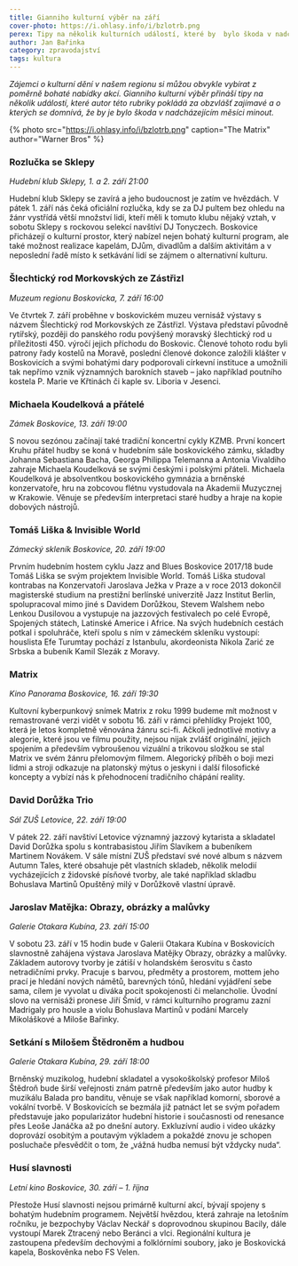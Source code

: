```yaml
---
title: Gianniho kulturní výběr na září
cover-photo: https://i.ohlasy.info/i/bzlotrb.png
perex: Tipy na několik kulturních událostí, které by  bylo škoda v nadcházejícím měsíci minout.
author: Jan Bařinka
category: zpravodajství
tags: kultura
---
```


*Zájemci o kulturní dění v našem regionu si můžou obvykle vybírat z poměrně bohaté nabídky akcí. Gianniho kulturní výběr přináší tipy na několik událostí, které autor této rubriky pokládá za obzvlášť zajímavé a o kterých se domnívá, že by je bylo škoda v nadcházejícím měsíci minout.*

{% photo src="https://i.ohlasy.info/i/bzlotrb.png" caption="The Matrix" author="Warner Bros" %}

### Rozlučka se Sklepy

*Hudební klub Sklepy, 1. a 2. září 21:00*

Hudební klub Sklepy se zavírá a jeho budoucnost je zatím ve hvězdách. V pátek 1. září nás čeká oficiální rozlučka, kdy se za DJ pultem bez ohledu na žánr vystřídá větší množství lidí, kteří měli k tomuto klubu nějaký vztah, v sobotu Sklepy s rockovou selekcí navštíví DJ Tonyczech. Boskovice přicházejí o kulturní prostor, který nabízel nejen bohatý kulturní program, ale také možnost realizace kapelám, DJům, divadlům a dalším aktivitám a v neposlední řadě místo k setkávání lidí se zájmem o alternativní kulturu.

### Šlechtický rod Morkovských ze Zástřizl

*Muzeum regionu Boskovicka, 7. září 16:00*

Ve čtvrtek 7. září proběhne v boskovickém muzeu vernisáž výstavy s názvem Šlechtický rod Morkovských ze Zástřizl. Výstava představí původně rytířský, později do panského rodu povýšený moravský šlechtický rod u příležitosti 450. výročí jejich příchodu do Boskovic. Členové tohoto rodu byli patrony řady kostelů na Moravě, poslední členové dokonce založili klášter v Boskovicích a svými bohatými dary podporovali církevní instituce a umožnili tak nepřímo vznik významných barokních staveb – jako například poutního kostela P. Marie ve Křtinách či kaple sv. Liboria v Jesenci.

### Michaela Koudelková a přátelé

*Zámek Boskovice, 13. září 19:00*

S novou sezónou začínají také tradiční koncertní cykly KZMB. První koncert Kruhu přátel hudby se koná v hudebním sále boskovického zámku, skladby Johanna Sebastiana Bacha, Georga Philippa Telemanna a Antonia Vivaldiho zahraje Michaela Koudelková se svými českými i polskými přáteli. Michaela Koudelková je absolventkou boskovického gymnázia a brněnské konzervatoře, hru na zobcovou flétnu vystudovala na Akademii Muzycznej w Krakowie. Věnuje se především interpretaci staré hudby a hraje na kopie dobových nástrojů.

### Tomáš Liška & Invisible World

*Zámecký skleník Boskovice, 20. září 19:00*

Prvním hudebním hostem cyklu Jazz and Blues Boskovice 2017/18 bude Tomáš Liška se svým projektem Invisible World. Tomáš Liška studoval kontrabas na Konzervatoři Jaroslava Ježka v Praze a v roce 2013 dokončil magisterské studium na prestižní berlínské univerzitě Jazz Institut Berlin, spolupracoval mimo jiné s Davidem Dorůžkou, Stevem Walshem nebo Lenkou Dusilovou a vystupuje na jazzových festivalech po celé Evropě, Spojených státech, Latinské Americe i Africe. Na svých hudebních cestách potkal i spoluhráče, kteří spolu s ním v zámeckém skleníku vystoupí: houslista Efe Turumtay pochází z Istanbulu, akordeonista Nikola Zarić ze Srbska a bubeník Kamil Slezák z Moravy.

### Matrix

*Kino Panorama Boskovice, 16. září 19:30*

Kultovní kyberpunkový snímek Matrix z roku 1999 budeme mít možnost v remastrované verzi vidět v sobotu 16. září v rámci přehlídky Projekt 100, která je letos kompletně věnována žánru sci-fi. Ačkoli jednotlivé motivy a alegorie, které jsou ve filmu použity, nejsou nijak zvlášť originální, jejich spojením a především vybroušenou vizuální a trikovou složkou se stal Matrix ve svém žánru přelomovým filmem. Alegorický příběh o boji mezi lidmi a stroji odkazuje na platonský mýtus o jeskyni i další filosofické koncepty a vybízí nás k přehodnocení tradičního chápání reality.

### David Dorůžka Trio

*Sál ZUŠ Letovice, 22. září 19:00*

V pátek 22. září navštíví Letovice významný jazzový kytarista a skladatel David Dorůžka spolu s kontrabasistou Jiřím Slavíkem a bubeníkem Martinem Novákem. V sále místní ZUŠ představí své nové album s názvem Autumn Tales, které obsahuje pět vlastních skladeb, několik melodií vycházejících z židovské písňové tvorby, ale také například skladbu Bohuslava Martinů Opuštěný milý v Dorůžkově vlastní úpravě.

### Jaroslav Matějka: Obrazy, obrázky a malůvky

*Galerie Otakara Kubína, 23. září 15:00*

V sobotu 23. září v 15 hodin bude v Galerii Otakara Kubína v Boskovicích slavnostně zahájena výstava Jaroslava Matějky Obrazy, obrázky a malůvky. Základem autorovy tvorby je zátiší v holandském šerosvitu s často netradičními prvky. Pracuje s barvou, předměty a prostorem, mottem jeho prací je hledání nových námětů, barevných tónů, hledání vyjádření sebe sama, cílem je vyvolat u diváka pocit spokojenosti či melancholie. Úvodní slovo na vernisáži pronese Jiří Šmíd, v rámci kulturního programu zazní Madrigaly pro housle a violu Bohuslava Martinů v podání Marcely Mikoláškové a Miloše Bařinky.

### Setkání s Milošem Štědroněm a hudbou

*Galerie Otakara Kubína, 29. září 18:00*

Brněnský muzikolog, hudební skladatel a vysokoškolský profesor Miloš Štědroň bude širší veřejnosti znám patrně především jako autor hudby k muzikálu Balada pro banditu, věnuje se však například komorní, sborové a vokální tvorbě. V Boskovicích se bezmála již patnáct let se svým pořadem představuje jako popularizátor hudební historie i současnosti od renesance přes Leoše Janáčka až po dnešní autory. Exkluzívní audio i video ukázky doprovází osobitým a poutavým výkladem a pokaždé znovu je schopen posluchače přesvědčit o tom, že „vážná hudba nemusí být vždycky nuda“.

### Husí slavnosti

*Letní kino Boskovice, 30. září – 1. října*

Přestože Husí slavnosti nejsou primárně kulturní akcí, bývají spojeny s bohatým hudebním programem. Největší hvězdou, která zahraje na letošním ročníku, je bezpochyby Václav Neckář s doprovodnou skupinou Bacily, dále vystoupí Marek Ztracený nebo Beránci a vlci. Regionální kultura je zastoupena především dechovými a folklórními soubory, jako je Boskovická kapela, Boskověnka nebo FS Velen.
